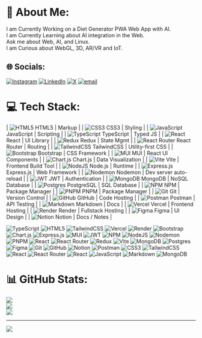 # 💫 About Me:
I am Currently Working on a Diet Generator PWA Web App with AI. <br>I am Currently Learning about AI integration in the Web.<br>Ask me about Web, AI, and Linux.<br>I am Curious about WebGL, 3D, AR/VR and IoT.


## 🌐 Socials:
[![Instagram](https://img.shields.io/badge/Instagram-%23E4405F.svg?logo=Instagram&logoColor=white)](https://instagram.com/devazeem) [![LinkedIn](https://img.shields.io/badge/LinkedIn-%230077B5.svg?logo=linkedin&logoColor=white)](https://linkedin.com/in/devazeem) [![X](https://img.shields.io/badge/X-black.svg?logo=X&logoColor=white)](https://x.com/devazeem) [![email](https://img.shields.io/badge/Email-D14836?logo=gmail&logoColor=white)](mailto:azeemkhandsari@gmail.com) 

# 💻 Tech Stack:
| ![HTML5](https://img.shields.io/badge/html5-%23E34F26.svg?style=plastic\&logo=html5\&logoColor=white) HTML5                          | Markup              |
| ![CSS3](https://img.shields.io/badge/css3-%231572B6.svg?style=plastic\&logo=css3\&logoColor=white) CSS3                              | Styling             |
| ![JavaScript](https://img.shields.io/badge/javascript-%23323330.svg?style=plastic\&logo=javascript\&logoColor=%23F7DF1E) JavaScript  | Scripting           |
| ![TypeScript](https://img.shields.io/badge/typescript-%23007ACC.svg?style=plastic\&logo=typescript\&logoColor=white) TypeScript      | Typed JS            |
| ![React](https://img.shields.io/badge/react-%2320232a.svg?style=plastic\&logo=react\&logoColor=%2361DAFB) React                      | UI Library          |
| ![Redux](https://img.shields.io/badge/redux-%23593d88.svg?style=plastic\&logo=redux\&logoColor=white) Redux                          | State Mgmt          |
| ![React Router](https://img.shields.io/badge/React_Router-CA4245?style=plastic\&logo=react-router\&logoColor=white) React Router     | Routing             |
| ![TailwindCSS](https://img.shields.io/badge/tailwindcss-%2338B2AC.svg?style=plastic\&logo=tailwind-css\&logoColor=white) TailwindCSS | Utility-first CSS   |
| ![Bootstrap](https://img.shields.io/badge/bootstrap-%238511FA.svg?style=plastic\&logo=bootstrap\&logoColor=white) Bootstrap          | CSS Framework       |
| ![MUI](https://img.shields.io/badge/MUI-%230081CB.svg?style=plastic\&logo=mui\&logoColor=white) MUI                                  | React UI Components |
| ![Chart.js](https://img.shields.io/badge/chart.js-F5788D.svg?style=plastic\&logo=chart.js\&logoColor=white) Chart.js                 | Data Visualization  |
| ![Vite](https://img.shields.io/badge/vite-%23646CFF.svg?style=plastic\&logo=vite\&logoColor=white) Vite                              | Frontend Build Tool | 
| ![NodeJS](https://img.shields.io/badge/node.js-6DA55F?style=plastic\&logo=node.js\&logoColor=white) Node.js                      | Runtime                |
| ![Express.js](https://img.shields.io/badge/express.js-%23404d59.svg?style=plastic\&logo=express\&logoColor=%2361DAFB) Express.js | Web Framework          |
| ![Nodemon](https://img.shields.io/badge/NODEMON-%23323330.svg?style=plastic\&logo=nodemon\&logoColor=%BBDEAD) Nodemon            | Dev server auto-reload |
| ![JWT](https://img.shields.io/badge/JWT-black?style=plastic\&logo=JSON%20web%20tokens) JWT                                       | Authentication         |
| ![MongoDB](https://img.shields.io/badge/MongoDB-%234ea94b.svg?style=plastic\&logo=mongodb\&logoColor=white) MongoDB              | NoSQL Database         |
| ![Postgres](https://img.shields.io/badge/postgres-%23316192.svg?style=plastic\&logo=postgresql\&logoColor=white) PostgreSQL      | SQL Database           |
| ![NPM](https://img.shields.io/badge/NPM-%23CB3837.svg?style=plastic\&logo=npm\&logoColor=white) NPM                     | Package Manager |
| ![PNPM](https://img.shields.io/badge/pnpm-%234a4a4a.svg?style=plastic\&logo=pnpm\&logoColor=f69220) PNPM                | Package Manager |
| ![Git](https://img.shields.io/badge/git-%23F05033.svg?style=plastic\&logo=git\&logoColor=white) Git                     | Version Control |
| ![GitHub](https://img.shields.io/badge/github-%23121011.svg?style=plastic\&logo=github\&logoColor=white) GitHub         | Code Hosting    |
| ![Postman](https://img.shields.io/badge/Postman-FF6C37?style=plastic\&logo=postman\&logoColor=white) Postman            | API Testing     |
| ![Markdown](https://img.shields.io/badge/markdown-%23000000.svg?style=plastic\&logo=markdown\&logoColor=white) Markdown | Docs            |
| ![Vercel](https://img.shields.io/badge/vercel-%23000000.svg?style=plastic\&logo=vercel\&logoColor=white) Vercel | Frontend Hosting  |
| ![Render](https://img.shields.io/badge/Render-%46E3B7.svg?style=plastic\&logo=render\&logoColor=white) Render   | Fullstack Hosting |
| ![Figma](https://img.shields.io/badge/figma-%23F24E1E.svg?style=plastic\&logo=figma\&logoColor=white) Figma     | UI Design    |
| ![Notion](https://img.shields.io/badge/Notion-%23000000.svg?style=plastic\&logo=notion\&logoColor=white) Notion | Docs / Notes |




![TypeScript](https://img.shields.io/badge/typescript-%23007ACC.svg?style=plastic&logo=typescript&logoColor=white) ![HTML5](https://img.shields.io/badge/html5-%23E34F26.svg?style=plastic&logo=html5&logoColor=white) ![TailwindCSS](https://img.shields.io/badge/tailwindcss-%2338B2AC.svg?style=plastic&logo=tailwind-css&logoColor=white) ![Vercel](https://img.shields.io/badge/vercel-%23000000.svg?style=plastic&logo=vercel&logoColor=white) ![Render](https://img.shields.io/badge/Render-%46E3B7.svg?style=plastic&logo=render&logoColor=white) ![Bootstrap](https://img.shields.io/badge/bootstrap-%238511FA.svg?style=plastic&logo=bootstrap&logoColor=white) ![Chart.js](https://img.shields.io/badge/chart.js-F5788D.svg?style=plastic&logo=chart.js&logoColor=white) ![Express.js](https://img.shields.io/badge/express.js-%23404d59.svg?style=plastic&logo=express&logoColor=%2361DAFB) ![MUI](https://img.shields.io/badge/MUI-%230081CB.svg?style=plastic&logo=mui&logoColor=white) ![JWT](https://img.shields.io/badge/JWT-black?style=plastic&logo=JSON%20web%20tokens) ![NPM](https://img.shields.io/badge/NPM-%23CB3837.svg?style=plastic&logo=npm&logoColor=white) ![NodeJS](https://img.shields.io/badge/node.js-6DA55F?style=plastic&logo=node.js&logoColor=white) ![Nodemon](https://img.shields.io/badge/NODEMON-%23323330.svg?style=plastic&logo=nodemon&logoColor=%BBDEAD) ![PNPM](https://img.shields.io/badge/pnpm-%234a4a4a.svg?style=plastic&logo=pnpm&logoColor=f69220) ![React](https://img.shields.io/badge/react-%2320232a.svg?style=plastic&logo=react&logoColor=%2361DAFB) ![React Router](https://img.shields.io/badge/React_Router-CA4245?style=plastic&logo=react-router&logoColor=white) ![Redux](https://img.shields.io/badge/redux-%23593d88.svg?style=plastic&logo=redux&logoColor=white)  ![Vite](https://img.shields.io/badge/vite-%23646CFF.svg?style=plastic&logo=vite&logoColor=white) ![MongoDB](https://img.shields.io/badge/MongoDB-%234ea94b.svg?style=plastic&logo=mongodb&logoColor=white) ![Postgres](https://img.shields.io/badge/postgres-%23316192.svg?style=plastic&logo=postgresql&logoColor=white) ![Figma](https://img.shields.io/badge/figma-%23F24E1E.svg?style=plastic&logo=figma&logoColor=white) ![Git](https://img.shields.io/badge/git-%23F05033.svg?style=plastic&logo=git&logoColor=white) ![GitHub](https://img.shields.io/badge/github-%23121011.svg?style=plastic&logo=github&logoColor=white) ![Notion](https://img.shields.io/badge/Notion-%23000000.svg?style=plastic&logo=notion&logoColor=white) ![Postman](https://img.shields.io/badge/Postman-FF6C37?style=plastic&logo=postman&logoColor=white) ![CSS3](https://img.shields.io/badge/css3-%231572B6.svg?style=plastic&logo=css3&logoColor=white) ![TailwindCSS](https://img.shields.io/badge/tailwindcss-%2338B2AC.svg?style=plastic&logo=tailwind-css&logoColor=white) ![React](https://img.shields.io/badge/react-%2320232a.svg?style=plastic&logo=react&logoColor=%2361DAFB) ![React Router](https://img.shields.io/badge/React_Router-CA4245?style=plastic&logo=react-router&logoColor=white) ![React](https://img.shields.io/badge/react-%2320232a.svg?style=plastic&logo=react&logoColor=%2361DAFB) ![JavaScript](https://img.shields.io/badge/javascript-%23323330.svg?style=plastic&logo=javascript&logoColor=%23F7DF1E) ![Markdown](https://img.shields.io/badge/markdown-%23000000.svg?style=plastic&logo=markdown&logoColor=white) ![MongoDB](https://img.shields.io/badge/MongoDB-%234ea94b.svg?style=plastic&logo=mongodb&logoColor=white)
# 📊 GitHub Stats:
![](https://github-readme-stats.vercel.app/api?username=benazeem&theme=dark&hide_border=false&include_all_commits=false&count_private=false)<br/>
![](https://nirzak-streak-stats.vercel.app/?user=benazeem&theme=dark&hide_border=false)<br/>
![](https://github-readme-stats.vercel.app/api/top-langs/?username=benazeem&theme=dark&hide_border=false&include_all_commits=false&count_private=false&layout=compact)

---
[![](https://visitcount.itsvg.in/api?id=benazeem&icon=2&color=1)](https://visitcount.itsvg.in)

<!-- Proudly created with GPRM ( https://gprm.itsvg.in ) -->
